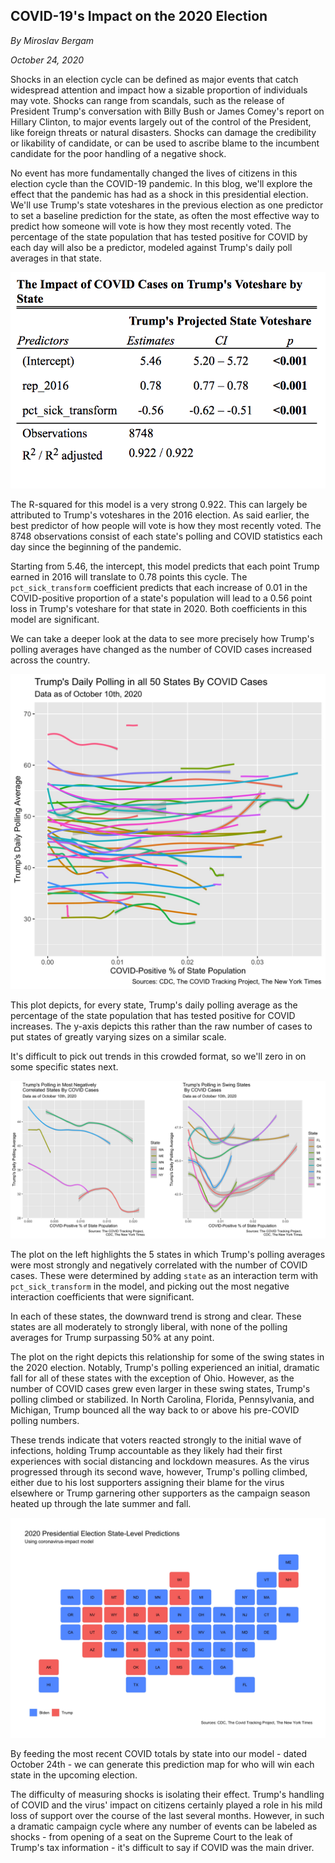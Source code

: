 ## COVID-19's Impact on the 2020 Election

_By Miroslav Bergam_

_October 24, 2020_

Shocks in an election cycle can be defined as major events that catch widespread attention and impact how a sizable proportion of individuals may vote. Shocks can range from scandals, such as the release of President Trump's conversation with Billy Bush or James Comey's report on Hillary Clinton, to major events largely out of the control of the President, like foreign threats or natural disasters. Shocks can damage the credibility or likability of candidate, or can be used to ascribe blame to the incumbent candidate for the poor handling of a negative shock. 

No event has more fundamentally changed the lives of citizens in this election cycle than the COVID-19 pandemic. In this blog, we'll explore the effect that the pandemic has had as a shock in this presidential election. We'll use Trump's state voteshares in the previous election as one predictor to set a baseline prediction for the state, as often the most effective way to predict how someone will vote is how they most recently voted. The percentage of the state population that has tested positive for COVID by each day will also be a predictor, modeled against Trump's daily poll averages in that state.

![](../figures/covidtable.png)

The R-squared for this model is a very strong 0.922. This can largely be attributed to Trump's voteshares in the 2016 election. As said earlier, the best predictor of how people will vote is how they most recently voted. The 8748 observations consist of each state's polling and COVID statistics each day since the beginning of the pandemic.

Starting from 5.46, the intercept, this model predicts that each point Trump earned in 2016 will translate to 0.78 points this cycle. The `pct_sick_transform` coefficient predicts that each increase of 0.01 in the COVID-positive proportion of a state's population will lead to a 0.56 point loss in Trump's voteshare for that state in 2020. Both coefficients in this model are significant. 

We can take a deeper look at the data to see more precisely how Trump's polling averages have changed as the number of COVID cases increased across the country. 

![](../figures/covidplot50.jpg)

This plot depicts, for every state, Trump's daily polling average as the percentage of the state population that has tested positive for COVID increases. The y-axis depicts this rather than the raw number of cases to put states of greatly varying sizes on a similar scale. 

It's difficult to pick out trends in this crowded format, so we'll zero in on some specific states next.

![](../figures/covidplots.jpg)

The plot on the left highlights the 5 states in which Trump's polling averages were most strongly and negatively correlated with the number of COVID cases. These were determined by adding `state` as an interaction term with `pct_sick_transform` in the model, and picking out the most negative interaction coefficients that were significant.

In each of these states, the downward trend is strong and clear. These states are all moderately to strongly liberal, with none of the polling averages for Trump surpassing 50% at any point. 

The plot on the right depicts this relationship for some of the swing states in the 2020 election. Notably, Trump's polling experienced an initial, dramatic fall for all of these states with the exception of Ohio. However, as the number of COVID cases grew even larger in these swing states, Trump's polling climbed or stabilized. In North Carolina, Florida, Pennsylvania, and Michigan, Trump bounced all the way back to or above his pre-COVID polling numbers. 

These trends indicate that voters reacted strongly to the initial wave of infections, holding Trump accountable as they likely had their first experiences with social distancing and lockdown measures. As the virus progressed through its second wave, however, Trump's polling climbed, either due to his lost supporters assigning their blame for the virus elsewhere or Trump garnering other supporters as the campaign season heated up through the late summer and fall. 

![](../figures/covidmap.jpg)

By feeding the most recent COVID totals by state into our model - dated October 24th - we can generate this prediction map for who will win each state in the upcoming election.

The difficulty of measuring shocks is isolating their effect. Trump's handling of COVID and the virus' impact on citizens certainly played a role in his mild loss of support over the course of the last several months. However, in such a dramatic campaign cycle where any number of events can be labeled as shocks - from opening of a seat on the Supreme Court to the leak of Trump's tax information - it's difficult to say if COVID was the main driver.
